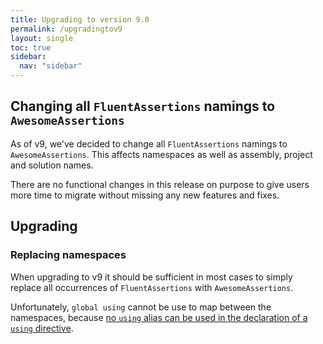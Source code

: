 ```yaml
---
title: Upgrading to version 9.0
permalink: /upgradingtov9
layout: single
toc: true
sidebar:
  nav: "sidebar"
---
```


## Changing all `FluentAssertions` namings to `AwesomeAssertions`

As of v9, we've decided to change all `FluentAssertions` namings to `AwesomeAssertions`. This affects namespaces as well as assembly, project and solution names.

There are no functional changes in this release on purpose to give users more time to migrate without missing any new features and fixes.

## Upgrading

### Replacing namespaces

When upgrading to v9 it should be sufficient in most cases to simply replace all occurrences of `FluentAssertions` with `AwesomeAssertions`.

Unfortunately, `global using` cannot be use to map between the namespaces, because [no `using` alias can be used in the declaration of a `using` directive](https://learn.microsoft.com/en-us/dotnet/csharp/language-reference/keywords/using-directive#the-using-alias).